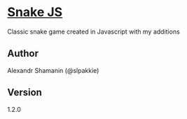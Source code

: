 # [Snake JS](https://slpakkie.github.io/snake-js/index.html)

Classic snake game created in Javascript with my additions

## Author

Alexandr Shamanin (@slpakkie)

## Version

1.2.0
